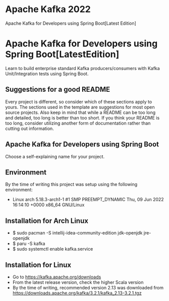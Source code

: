 # Apache Kafka 2022

Apache Kafka for Developers using Spring Boot[Latest Edition]


# Apache Kafka for Developers using Spring Boot[LatestEdition]

Learn to build enterprise standard Kafka producers/consumers with Kafka Unit/Integration tests using Spring Boot.

## Suggestions for a good README
Every project is different, so consider which of these sections apply to yours. The sections used in the template are suggestions for most open source projects. Also keep in mind that while a README can be too long and detailed, too long is better than too short. If you think your README is too long, consider utilizing another form of documentation rather than cutting out information.

## Apache Kafka for Developers using Spring Boot
Choose a self-explaining name for your project.

## Environment

By the time of writing this project was setup using the following environment: 
- Linux arch 5.18.3-arch1-1 #1 SMP PREEMPT_DYNAMIC Thu, 09 Jun 2022 16:14:10 +0000 x86_64 GNU/Linux


## Installation for Arch Linux
- $ sudo pacman -S intellij-idea-community-edition jdk-openjdk jre-openjdk
- $ paru -S kafka
- $ sudo systemctl enable kafka.service

## Installation for Linux
- Go to https://kafka.apache.org/downloads
- From the latest release version, check the higher Scala version
- By the time of writing, recommended version 2.13 was downloaded from https://downloads.apache.org/kafka/3.2.1/kafka_2.13-3.2.1.tgz

